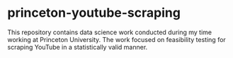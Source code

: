 # princeton-youtube-scraping
This repository contains data science work conducted during my time working at Princeton University. The work focused on feasibility testing for scraping YouTube in a statistically valid manner.
